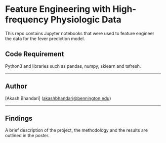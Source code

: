 # Feature Engineering with High-frequency Physiologic Data

This repo contains Jupyter notebooks that were used to feature engineer the data for the fever prediction model. 

## Code Requirement 

Python3 and libraries such as pandas, numpy, sklearn and tsfresh.

***
## Author

[Akash Bhandari] (akashbhandari@bennington.edu)

***
## Findings

A brief description of the project, the methodology and the results are outlined in the poster. 
